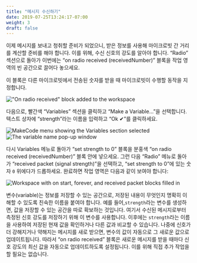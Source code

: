 ```yaml
---
title: "메시지 수신하기"
date: 2019-07-25T13:24:17-07:00
weight: 3
draft: false
---
```


이제 메시지를 보내고 청취할 준비가 되었으니, 받은 정보를 사용해 마이크로빗 간 거리를 계산할 준비를 해야 합니다. 이를 위해, 수신 신호의 강도를 알아야 합니다. “Radio” 섹션으로 돌아가 이번에는 “on radio received (receivedNumber)” 블록을 작업 영역의 빈 공간으로 끌어다 놓으세요. 

이 블록은 다른 마이크로빗에서 전송된 숫자를 받을 때 마이크로빗이 수행할 동작을 지정합니다.

!["On radio received" block added to the workspace](../img/onRadioReceived.png)

다음으로, 빨간색 “Variables” 섹션을 클릭하고 “Make a Variable…”을 선택합니다. 텍스트 상자에 “strength”라는 이름을 입력하고 “Ok ✔”를 클릭하세요.

![MakeCode menu showing the Variables section selected](../img/makeVariable.png)
![The variable name pop-up window](../img/variableModal.png)

다시 Variables 메뉴로 돌아가 “set strength to 0” 블록을 분홍색 “on radio received (receivedNumber)” 블록 안에 넣으세요. 그런 다음 “Radio” 메뉴로 돌아가 “received packet (signal strength)”을 선택하고, “set strength to 0”에 있는 숫자 `0️` 위에다가 드롭하세요. 완료하면 작업 영역은 다음과 같이 보여야 합니다:

![Workspace with on start, forever, and received packet blocks filled in](../img/savedRSSI.png)

변수(variable)는 정보를 저장할 수 있는 공간으로, 저장된 내용이 무엇인지 명확히 이해할 수 있도록 친숙한 이름을 붙여야 합니다. 예를 들어,`strength`라는 변수를 생성하면, 값을 저장할 수 있는 공간을 따로 확보하는 것입니다. 여기서 수신된 메시지로부터 측정된 신호 강도를 저장하기 위해 이 변수를 사용합니다. 이후에는 `strength`라는 이름을 사용하여 저장된 현재 값을 확인하거나 다른 값과 비교할 수 있습니다. 나중에 신호가 더 강해지거나 약해지는 메시지를 새로 받으면, 변수의 값이 자동으로 그 새로운 값으로 업데이트됩니다. 따라서 “on radio received” 블록은 새로운 메시지를 받을 때마다 신호 강도의 최신 값을 자동으로 업데이트하도록 설정됩니다. 이를 위해 직접 추가 작업을 할 필요는 없습니다.